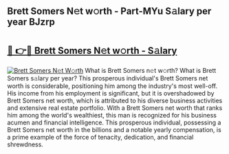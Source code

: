 ## Brett Somers N𝚎t w𝚘rth - Part-MYu S𝚊lary per year BJzrp

# <h2><a href="http://gc1sx3t.nevu.top/?p=Brett+Somers">🔗 👉🔴 Brett Somers N𝚎t w𝚘rth - S𝚊lary</a></h2>

[![Brett Somers N𝚎t W𝚘rth](https://i.imgur.com/Oavwk0R.jpeg)](http://gc1sx3t.nevu.top/?p=Brett+Somers)
What is Brett Somers n𝚎t w𝚘rth? What is Brett Somers s𝚊lary per year?
This prosperous individual's Brett Somers net worth is considerable, positioning him among the industry's most well-off. His income from his employment is significant, but it is overshadowed by Brett Somers net worth, which is attributed to his diverse business activities and extensive real estate portfolio. With a Brett Somers net worth that ranks him among the world's wealthiest, this man is recognized for his business acumen and financial intelligence. This prosperous individual, possessing a Brett Somers net worth in the billions and a notable yearly compensation, is a prime example of the force of tenacity, dedication, and financial shrewdness.
